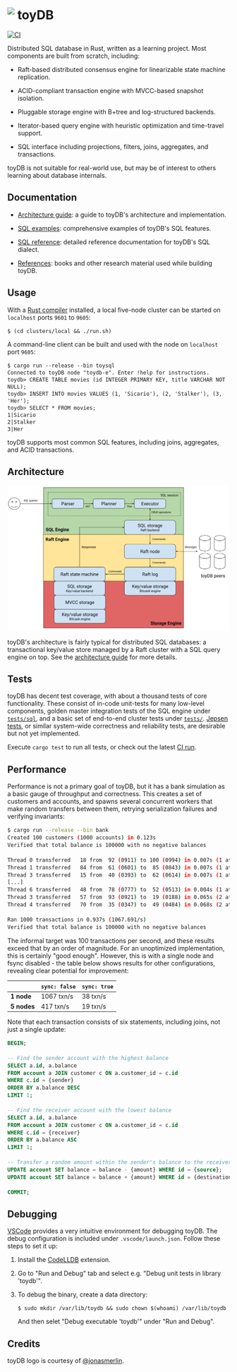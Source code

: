 # <a><img src="./docs/images/toydb.svg" height="40" valign="top" /></a> toyDB

[![CI](https://github.com/erikgrinaker/toydb/actions/workflows/ci.yml/badge.svg)](https://github.com/erikgrinaker/toydb/actions/workflows/ci.yml)

Distributed SQL database in Rust, written as a learning project. Most components are built from
scratch, including:

* Raft-based distributed consensus engine for linearizable state machine replication.

* ACID-compliant transaction engine with MVCC-based snapshot isolation.

* Pluggable storage engine with B+tree and log-structured backends.

* Iterator-based query engine with heuristic optimization and time-travel support.

* SQL interface including projections, filters, joins, aggregates, and transactions.

toyDB is not suitable for real-world use, but may be of interest to others learning about
database internals.

## Documentation

* [Architecture guide](docs/architecture.md): a guide to toyDB's architecture and implementation.

* [SQL examples](docs/examples.md): comprehensive examples of toyDB's SQL features.

* [SQL reference](docs/sql.md): detailed reference documentation for toyDB's SQL dialect.

* [References](docs/references.md): books and other research material used while building toyDB.

## Usage

With a [Rust compiler](https://www.rust-lang.org/tools/install) installed, a local five-node 
cluster can be started on `localhost` ports `9601` to `9605`:

```
$ (cd clusters/local && ./run.sh)
```

A command-line client can be built and used with the node on `localhost` port `9605`:

```
$ cargo run --release --bin toysql
Connected to toyDB node "toydb-e". Enter !help for instructions.
toydb> CREATE TABLE movies (id INTEGER PRIMARY KEY, title VARCHAR NOT NULL);
toydb> INSERT INTO movies VALUES (1, 'Sicario'), (2, 'Stalker'), (3, 'Her');
toydb> SELECT * FROM movies;
1|Sicario
2|Stalker
3|Her
```

toyDB supports most common SQL features, including joins, aggregates, and ACID transactions.

## Architecture

[![toyDB architecture](./docs/images/architecture.svg)](./docs/architecture.md)

toyDB's architecture is fairly typical for distributed SQL databases: a transactional
key/value store managed by a Raft cluster with a SQL query engine on top. See the
[architecture guide](./docs/architecture.md) for more details.

## Tests

toyDB has decent test coverage, with about a thousand tests of core functionality. These consist
of in-code unit-tests for many low-level components, golden master integration tests of the SQL
engine under [`tests/sql`](https://github.com/erikgrinaker/toydb/tree/master/tests/sql), and a
basic set of end-to-end cluster tests under
[`tests/`](https://github.com/erikgrinaker/toydb/tree/master/tests).
[Jepsen tests](https://jepsen.io), or similar system-wide correctness and reliability tests, are 
desirable but not yet implemented.

Execute `cargo test` to run all tests, or check out the latest
[CI run](https://github.com/erikgrinaker/toydb/actions/workflows/ci.yml).

## Performance

Performance is not a primary goal of toyDB, but it has a bank simulation as a basic gauge of
throughput and correctness. This creates a set of customers and accounts, and spawns several
concurrent workers that make random transfers between them, retrying serialization failures and
verifying invariants:

```sh
$ cargo run --release --bin bank
Created 100 customers (1000 accounts) in 0.123s
Verified that total balance is 100000 with no negative balances

Thread 0 transferred   18 from  92 (0911) to 100 (0994) in 0.007s (1 attempts)
Thread 1 transferred   84 from  61 (0601) to  85 (0843) in 0.007s (1 attempts)
Thread 3 transferred   15 from  40 (0393) to  62 (0614) in 0.007s (1 attempts)
[...]
Thread 6 transferred   48 from  78 (0777) to  52 (0513) in 0.004s (1 attempts)
Thread 3 transferred   57 from  93 (0921) to  19 (0188) in 0.065s (2 attempts)
Thread 4 transferred   70 from  35 (0347) to  49 (0484) in 0.068s (2 attempts)

Ran 1000 transactions in 0.937s (1067.691/s)
Verified that total balance is 100000 with no negative balances
```

The informal target was 100 transactions per second, and these results exceed that by an order
of magnitude. For an unoptimized implementation, this is certainly "good enough". However, this
is with a single node and fsync disabled - the table below shows results for other configurations,
revealing clear potential for improvement:

|             | `sync: false` | `sync: true` |
|-------------|---------------|--------------|
| **1 node**  | 1067 txn/s    | 38 txn/s     |
| **5 nodes** | 417 txn/s     | 19 txn/s     |

Note that each transaction consists of six statements, including joins, not just a single update:

```sql
BEGIN;

-- Find the sender account with the highest balance
SELECT a.id, a.balance
FROM account a JOIN customer c ON a.customer_id = c.id
WHERE c.id = {sender}
ORDER BY a.balance DESC
LIMIT 1;

-- Find the receiver account with the lowest balance
SELECT a.id, a.balance
FROM account a JOIN customer c ON a.customer_id = c.id
WHERE c.id = {receiver}
ORDER BY a.balance ASC
LIMIT 1;

-- Transfer a random amount within the sender's balance to the receiver
UPDATE account SET balance = balance - {amount} WHERE id = {source};
UPDATE account SET balance = balance + {amount} WHERE id = {destination};

COMMIT;
```

## Debugging

[VSCode](https://code.visualstudio.com) provides a very intuitive environment for debugging toyDB.
The debug configuration is included under `.vscode/launch.json`. Follow these steps to set it up:

1. Install the [CodeLLDB](https://marketplace.visualstudio.com/items?itemName=vadimcn.vscode-lldb)
   extension.

2. Go to "Run and Debug" tab and select e.g. "Debug unit tests in library 'toydb'".

3. To debug the binary, create a data directory:

    ```
    $ sudo mkdir /var/lib/toydb && sudo chown $(whoami) /var/lib/toydb
    ```

   And then selet "Debug executable 'toydb'" under "Run and Debug".

## Credits

toyDB logo is courtesy of [@jonasmerlin](https://github.com/jonasmerlin).